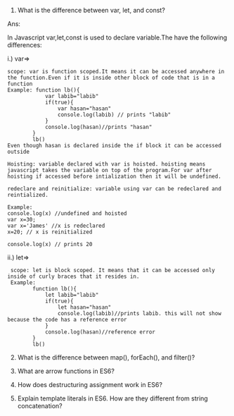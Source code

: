 1) What is the difference between var, let, and const?

Ans:

In Javascript var,let,const is used to declare variable.The have the following differences:

i.) var=>

	scope: var is function scoped.It means it can be accessed anywhere in the function.Even if it is inside other block of code that is in a function
	Example: function lb(){
				var labib="labib"
				if(true){
					var hasan="hasan"
					console.log(labib) // prints "labib"
				}
				console.log(hasan)//prints "hasan" 
			}
			lb()
	Even though hasan is declared inside the if block it can be accessed outside
	
	Hoisting: variable declared with var is hoisted. hoisting means javascript takes the variable on top of the program.For var after hoisting if accessed before intialization then it will be undefined.
	
	redeclare and reinitialize: variable using var can be redeclared and reintialized.
	
	Example:
	console.log(x) //undefined and hoisted
	var x=30; 
	var x='James' //x is redeclared
	x=20; // x is reinitialized

	console.log(x) // prints 20
	
ii.) let=>
	 
	 scope: let is block scoped. It means that it can be accessed only inside of curly braces that it resides in.
	 Example: 
			function lb(){
				let labib="labib"
				if(true){
					let hasan="hasan"
					console.log(labib)//prints labib. this will not show because the code has a reference error
				}
				console.log(hasan)//reference error
			}	
			lb()
	

2) What is the difference between map(), forEach(), and filter()? 

 3) What are arrow functions in ES6?

4) How does destructuring assignment work in ES6?

5) Explain template literals in ES6. How are they different from string concatenation?